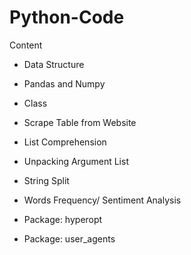 # Python-Code

Content 

* Data Structure
* Pandas and Numpy
* Class
* Scrape Table from Website
* List Comprehension
* Unpacking Argument List
* String Split
* Words Frequency/ Sentiment Analysis

* Package: hyperopt
* Package: user_agents
